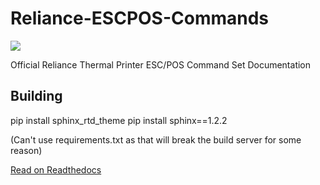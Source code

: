 # Reliance-ESCPOS-Commands

![](https://readthedocs.org/projects/reliance-escpos-commands/badge/?version=latest)

Official Reliance Thermal Printer ESC/POS Command Set Documentation

## Building
pip install sphinx_rtd_theme
pip install sphinx==1.2.2

(Can't use requirements.txt as that will break the build server for some reason)

[Read on Readthedocs](http://reliance-escpos-commands.readthedocs.io/)

